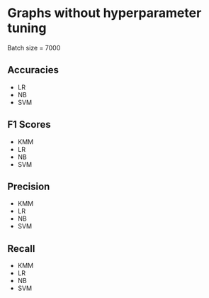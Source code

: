 # Graphs without hyperparameter tuning
Batch size = 7000

## Accuracies
- LR
- NB
- SVM

## F1 Scores
- KMM
- LR
- NB
- SVM

## Precision
- KMM
- LR
- NB
- SVM

## Recall
- KMM
- LR
- NB
- SVM
